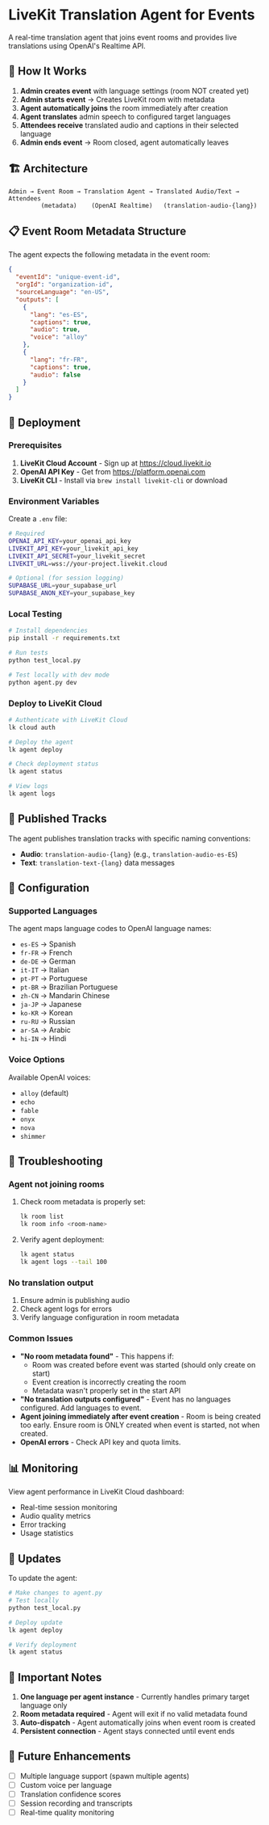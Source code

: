 # LiveKit Translation Agent for Events

A real-time translation agent that joins event rooms and provides live translations using OpenAI's Realtime API.

## 🎯 How It Works

1. **Admin creates event** with language settings (room NOT created yet)
2. **Admin starts event** → Creates LiveKit room with metadata
3. **Agent automatically joins** the room immediately after creation
4. **Agent translates** admin speech to configured target languages
5. **Attendees receive** translated audio and captions in their selected language
6. **Admin ends event** → Room closed, agent automatically leaves

## 🏗️ Architecture

```
Admin → Event Room → Translation Agent → Translated Audio/Text → Attendees
         (metadata)    (OpenAI Realtime)   (translation-audio-{lang})
```

## 📋 Event Room Metadata Structure

The agent expects the following metadata in the event room:

```json
{
  "eventId": "unique-event-id",
  "orgId": "organization-id",
  "sourceLanguage": "en-US",
  "outputs": [
    {
      "lang": "es-ES",
      "captions": true,
      "audio": true,
      "voice": "alloy"
    },
    {
      "lang": "fr-FR",
      "captions": true,
      "audio": false
    }
  ]
}
```

## 🚀 Deployment

### Prerequisites

1. **LiveKit Cloud Account** - Sign up at https://cloud.livekit.io
2. **OpenAI API Key** - Get from https://platform.openai.com
3. **LiveKit CLI** - Install via `brew install livekit-cli` or download

### Environment Variables

Create a `.env` file:

```bash
# Required
OPENAI_API_KEY=your_openai_api_key
LIVEKIT_API_KEY=your_livekit_api_key
LIVEKIT_API_SECRET=your_livekit_secret
LIVEKIT_URL=wss://your-project.livekit.cloud

# Optional (for session logging)
SUPABASE_URL=your_supabase_url
SUPABASE_ANON_KEY=your_supabase_key
```

### Local Testing

```bash
# Install dependencies
pip install -r requirements.txt

# Run tests
python test_local.py

# Test locally with dev mode
python agent.py dev
```

### Deploy to LiveKit Cloud

```bash
# Authenticate with LiveKit Cloud
lk cloud auth

# Deploy the agent
lk agent deploy

# Check deployment status
lk agent status

# View logs
lk agent logs
```

## 📡 Published Tracks

The agent publishes translation tracks with specific naming conventions:

- **Audio**: `translation-audio-{lang}` (e.g., `translation-audio-es-ES`)
- **Text**: `translation-text-{lang}` data messages

## 🔧 Configuration

### Supported Languages

The agent maps language codes to OpenAI language names:

- `es-ES` → Spanish
- `fr-FR` → French
- `de-DE` → German
- `it-IT` → Italian
- `pt-PT` → Portuguese
- `pt-BR` → Brazilian Portuguese
- `zh-CN` → Mandarin Chinese
- `ja-JP` → Japanese
- `ko-KR` → Korean
- `ru-RU` → Russian
- `ar-SA` → Arabic
- `hi-IN` → Hindi

### Voice Options

Available OpenAI voices:
- `alloy` (default)
- `echo`
- `fable`
- `onyx`
- `nova`
- `shimmer`

## 🐛 Troubleshooting

### Agent not joining rooms

1. Check room metadata is properly set:
   ```bash
   lk room list
   lk room info <room-name>
   ```

2. Verify agent deployment:
   ```bash
   lk agent status
   lk agent logs --tail 100
   ```

### No translation output

1. Ensure admin is publishing audio
2. Check agent logs for errors
3. Verify language configuration in room metadata

### Common Issues

- **"No room metadata found"** - This happens if:
  - Room was created before event was started (should only create on start)
  - Event creation is incorrectly creating the room
  - Metadata wasn't properly set in the start API
- **"No translation outputs configured"** - Event has no languages configured. Add languages to event.
- **Agent joining immediately after event creation** - Room is being created too early. Ensure room is ONLY created when event is started, not when created.
- **OpenAI errors** - Check API key and quota limits.

## 📊 Monitoring

View agent performance in LiveKit Cloud dashboard:
- Real-time session monitoring
- Audio quality metrics
- Error tracking
- Usage statistics

## 🔄 Updates

To update the agent:

```bash
# Make changes to agent.py
# Test locally
python test_local.py

# Deploy update
lk agent deploy

# Verify deployment
lk agent status
```

## 🚨 Important Notes

1. **One language per agent instance** - Currently handles primary target language only
2. **Room metadata required** - Agent will exit if no valid metadata found
3. **Auto-dispatch** - Agent automatically joins when event room is created
4. **Persistent connection** - Agent stays connected until event ends

## 📝 Future Enhancements

- [ ] Multiple language support (spawn multiple agents)
- [ ] Custom voice per language
- [ ] Translation confidence scores
- [ ] Session recording and transcripts
- [ ] Real-time quality monitoring